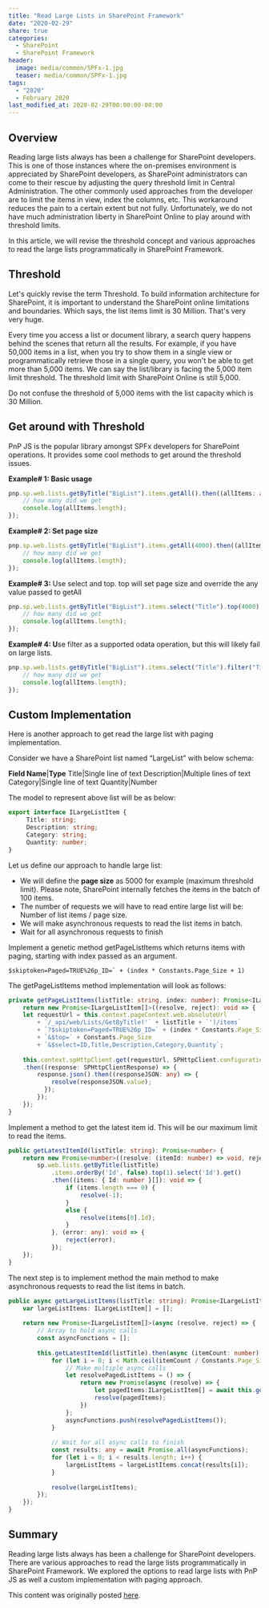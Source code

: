 ```yaml
---
title: "Read Large Lists in SharePoint Framework"
date: "2020-02-29"
share: true
categories:
  - SharePoint
  - SharePoint Framework
header:
  image: media/common/SPFx-1.jpg
  teaser: media/common/SPFx-1.jpg
tags:
  - "2020"
  - February 2020
last_modified_at: 2020-02-29T00:00:00-00:00
---
```


## Overview

Reading large lists always has been a challenge for SharePoint developers. This is one of those instances where the on-premises environment is appreciated by SharePoint developers, as SharePoint administrators can come to their rescue by adjusting the query threshold limit in Central Administration. The other commonly used approaches from the developer are to limit the items in view, index the columns, etc. This workaround reduces the pain to a certain extent but not fully. Unfortunately, we do not have much administration liberty in SharePoint Online to play around with threshold limits.

In this article, we will revise the threshold concept and various approaches to read the large lists programmatically in SharePoint Framework.


## Threshold

Let's quickly revise the term Threshold. To build information architecture for SharePoint, it is important to understand the SharePoint online limitations and boundaries. Which says, the list items limit is 30 Million. That's very very huge.

Every time you access a list or document library, a search query happens behind the scenes that return all the results. For example, if you have 50,000 items in a list, when you try to show them in a single view or programmatically retrieve those in a single query, you won't be able to get more than 5,000 items. We can say the list/library is facing the 5,000 item limit threshold. The threshold limit with SharePoint Online is still 5,000.

Do not confuse the threshold of 5,000 items with the list capacity which is 30 Million.


## Get around with Threshold

PnP JS is the popular library amongst SPFx developers for SharePoint operations. It provides some cool methods to get around the threshold issues.

**Example# 1: Basic usage**

```typescript
pnp.sp.web.lists.getByTitle("BigList").items.getAll().then((allItems: any\[\]) => {
    // how many did we get
    console.log(allItems.length);
});
```


**Example# 2: Set page size**

```typescript
pnp.sp.web.lists.getByTitle("BigList").items.getAll(4000).then((allItems: any\[\]) => {
    // how many did we get
    console.log(allItems.length);
});
```


**Example# 3:** Use select and top. top will set page size and override the any value passed to getAll

```typescript
pnp.sp.web.lists.getByTitle("BigList").items.select("Title").top(4000).getAll().then((allItems: any\[\]) => {
    // how many did we get
    console.log(allItems.length);
});
```


**Example# 4: U**se filter as a supported odata operation, but this will likely fail on large lists.

```typescript
pnp.sp.web.lists.getByTitle("BigList").items.select("Title").filter("Title eq 'Test'").getAll().then((allItems: any\[\]) => {
    // how many did we get
    console.log(allItems.length);
});
```


## Custom Implementation

Here is another approach to get read the large list with paging implementation.

Consider we have a SharePoint list named “LargeList” with below schema:

**Field Name**|**Type**
Title|Single line of text
Description|Multiple lines of text
Category|Single line of text
Quantity|Number


The model to represent above list will be as below:

```typescript
export interface ILargeListItem {  
     Title: string;  
     Description: string;  
     Category: string;  
     Quantity: number;  
}
```

Let us define our approach to handle large list:

- We will define the **page size** as 5000 for example (maximum threshold limit). Please note, SharePoint internally fetches the items in the batch of 100 items.
- The number of requests we will have to read entire large list will be: Number of list items / page size.
- We will make asynchronous requests to read the list items in batch.
- Wait for all asynchronous requests to finish

Implement a genetic method getPageListItems which returns items with paging, starting with index passed as an argument.

```
$skiptoken=Paged=TRUE%26p_ID=` + (index * Constants.Page_Size + 1)
```

The getPageListItems method implementation will look as follows:

```typescript
private getPageListItems(listTitle: string, index: number): Promise<ILargeListItem[]> {  
    return new Promise<ILargeListItem[]>((resolve, reject): void => {  
    let requestUrl = this.context.pageContext.web.absoluteUrl  
        + `/_api/web/Lists/GetByTitle('` + listTitle + `')/items`  
        + `?$skiptoken=Paged=TRUE%26p_ID=` + (index * Constants.Page_Size + 1)  
        + `&$top=` + Constants.Page_Size  
        + `&$select=ID,Title,Description,Category,Quantity`;  
  
    this.context.spHttpClient.get(requestUrl, SPHttpClient.configurations.v1)  
    .then((response: SPHttpClientResponse) => {  
        response.json().then((responseJSON: any) => {    
            resolve(responseJSON.value);    
          });    
        });  
    });   
}
```


Implement a method to get the latest item id. This will be our maximum limit to read the items.

```typescript
public getLatestItemId(listTitle: string): Promise<number> {  
    return new Promise<number>((resolve: (itemId: number) => void, reject: (error: any) => void): void => {  
        sp.web.lists.getByTitle(listTitle)  
            .items.orderBy('Id', false).top(1).select('Id').get()  
            .then((items: { Id: number }[]): void => {  
                if (items.length === 0) {  
                    resolve(-1);  
                }  
                else {  
                    resolve(items[0].Id);  
                }  
            }, (error: any): void => {  
                reject(error);  
            });  
    });  
}
```


The next step is to implement method the main method to make asynchronous requests to read the list items in batch.

```typescript
public async getLargeListItems(listTitle: string): Promise<ILargeListItem[]> {  
    var largeListItems: ILargeListItem[] = [];  
  
    return new Promise<ILargeListItem[]>(async (resolve, reject) => {  
        // Array to hold async calls  
        const asyncFunctions = [];  
  
        this.getLatestItemId(listTitle).then(async (itemCount: number) => {  
            for (let i = 0; i < Math.ceil(itemCount / Constants.Page_Size); i++) {  
                // Make multiple async calls  
                let resolvePagedListItems = () => {  
                    return new Promise(async (resolve) => {  
                        let pagedItems:ILargeListItem[] = await this.getPageListItems(listTitle, i);  
                        resolve(pagedItems);  
                    })  
                };  
                asyncFunctions.push(resolvePagedListItems());  
            }  
  
            // Wait for all async calls to finish  
            const results: any = await Promise.all(asyncFunctions);  
            for (let i = 0; i < results.length; i++) {  
                largeListItems = largeListItems.concat(results[i]);  
            }  
  
            resolve(largeListItems);  
        });  
    });  
}
```


## Summary

Reading large lists always has been a challenge for SharePoint developers. There are various approaches to read the large lists programmatically in SharePoint Framework. We explored the options to read large lists with PnP JS as well a custom implementation with paging approach.

This content was originally posted [here](https://www.c-sharpcorner.com/article/read-large-lists-in-sharepoint-framework/).
